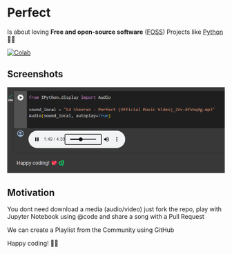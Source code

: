 # Perfect

Is about loving **Free and open-source software** ([FOSS](https://en.wikipedia.org/wiki/Free_and_open-source_software)) Projects like [Python](https://www.python.org/) 💖🐍

[![Colab](https://colab.research.google.com/assets/colab-badge.svg)](https://colab.research.google.com/github/oleksis/perfect-jupyter/blob/main/Perfect.ipynb)

## Screenshots

![Perfect Jupyter Notebook](docs/perfect-jupyter-google-colab.png)

## Motivation

You dont need download a media (audio/video) just fork the repo, play with Jupyter Notebook using @code and share a song with a Pull Request

We can create a Playlist from the Community using GitHub

Happy coding! 💖🐍
